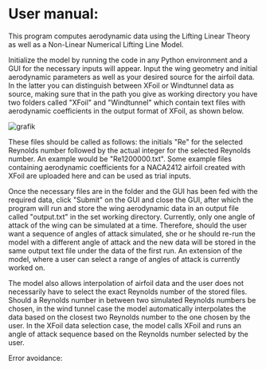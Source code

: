 # User manual:

This program computes aerodynamic data using the Lifting Linear Theory as well as a Non-Linear Numerical Lifting Line Model. 

Initialize the model by running the code in any Python environment and a GUI for the necessary inputs will appear. Input the wing geometry and initial aerodynamic parameters as well as your desired source for the airfoil data. In the latter you can distinguish between XFoil or Windtunnel data as source, making sure that in the path you give as working directory you have two folders called "XFoil" and "Windtunnel" which contain text files with aerodynamic coefficients in the output format of XFoil, as shown below. 

![grafik](https://github.com/LOMACA/LTT_High_AR/assets/150819500/9c392d1a-979b-4aac-a007-bf10a66404b5)




























These files should be called as follows: the initials "Re" for the selected Reynolds number followed by the actual integer for the selected Reynolds number. An example would be "Re1200000.txt". Some example files containing aerodynamic coefficients for a NACA2412 airfoil created with XFoil are uploaded here and can be used as trial inputs. 

Once the necessary files are in the folder and the GUI has been fed with the required data, click "Submit" on the GUI and close the GUI, after which the program will run and store the wing aerodynamic data in an output file called "output.txt" in the set working directory. Currently, only one angle of attack of the wing can be simulated at a time. Therefore, should the user want a sequence of angles of attack simulated, she or he should re-run the model with a different angle of attack and the new data will be stored in the same output text file under the data of the first run. An extension of the model, where a user can select a range of angles of attack is currently worked on. 

The model also allows interpolation of airfoil data and the user does not necessarily have to select the exact Reynolds number of the stored files. Should a Reynolds number in between two simulated Reynolds numbers be chosen, in the wind tunnel case the model automatically interpolates the data based on the closest two Reynolds number to the one chosen by the user. In the XFoil data selection case, the model calls XFoil and runs an angle of attack sequence based on the Reynolds number selected by the user. 

Error avoidance:




